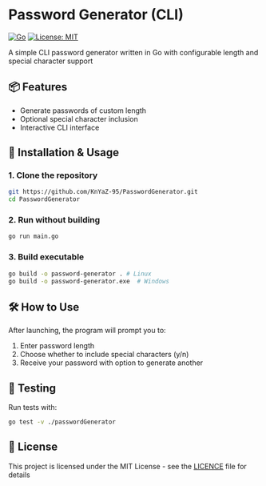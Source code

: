 # Password Generator (CLI)

[![Go](https://github.com/KnYaZ-95/PasswordGenerator/actions/workflows/go.yml/badge.svg)](https://github.com/KnYaZ-95/PasswordGenerator/actions/workflows/go.yml)
[![License: MIT](https://img.shields.io/badge/License-MIT-yellow.svg)](./LICENCE)

A simple CLI password generator written in Go with configurable length and special character support

## 📦 Features
- Generate passwords of custom length
- Optional special character inclusion
- Interactive CLI interface

## 🚀 Installation & Usage

### 1. Clone the repository
```bash
git https://github.com/KnYaZ-95/PasswordGenerator.git
cd PasswordGenerator
```

### 2. Run without building
```bash
go run main.go
```

### 3. Build executable
```bash
go build -o password-generator . # Linux
go build -o password-generator.exe  # Windows
```
## 🛠 How to Use

After launching, the program will prompt you to:
1.  Enter password length
2.  Choose whether to include special characters (y/n)
3.  Receive your password with option to generate another

## 🧪 Testing

Run tests with:
```bash
go test -v ./passwordGenerator
```
## 📝 License
This project is licensed under the MIT License - see the [LICENCE](./LICENCE) file for details